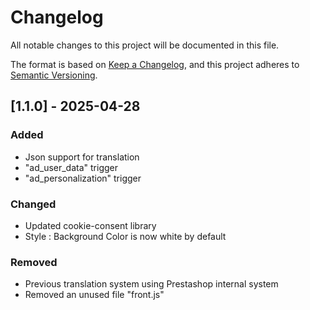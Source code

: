 # Changelog

All notable changes to this project will be documented in this file.

The format is based on [Keep a Changelog](https://keepachangelog.com/en/1.1.0/),
and this project adheres to [Semantic Versioning](https://semver.org/spec/v2.0.0.html).

## [1.1.0] - 2025-04-28

### Added

- Json support for translation
- "ad_user_data" trigger
- "ad_personalization" trigger

### Changed

- Updated cookie-consent library
- Style : Background Color is now white by default

### Removed

- Previous translation system using Prestashop internal system
- Removed an unused file "front.js"